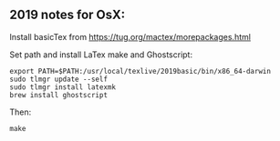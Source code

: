 
## 2019 notes for OsX:

Install basicTex from https://tug.org/mactex/morepackages.html

Set path and install LaTex make and Ghostscript:

    export PATH=$PATH:/usr/local/texlive/2019basic/bin/x86_64-darwin
    sudo tlmgr update --self
    sudo tlmgr install latexmk
    brew install ghostscript

Then:

    make
